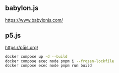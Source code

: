 ## babylon.js

https://www.babylonjs.com/

## p5.js

https://p5js.org/

```bash
docker compose up -d --build
docker compose exec node pnpm i --frozen-lockfile
docker compose exec node pnpm run build
```

